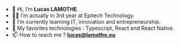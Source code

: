 - 👋 Hi, I’m **Lucas LAMOTHE**.
- 👨‍💻 I’m actually in 3rd year at Epitech Technology.
- 🌱 I’m currently learning IT, innovation and entrepreneurship.
- 💞️ My favorites technologies : Typescript, React and React Native.
- 📫 How to reach me ? **lucas@lamothe.eu**
